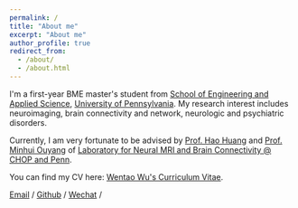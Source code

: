 ```yaml
---
permalink: /
title: "About me"
excerpt: "About me"
author_profile: true
redirect_from: 
  - /about/
  - /about.html
---
```


I'm a first-year BME master's student from [School of Engineering and Applied Science](https://www.seas.upenn.edu/), [University of Pennsylvania](https://www.upenn.edu/). My research interest includes neuroimaging, brain connectivity and network, neurologic and psychiatric disorders.

Currently, I am very fortunate to be advised by [Prof. Hao Huang](https://www.med.upenn.edu/apps/faculty/index.php/g275/p8837947) and [Prof. Minhui Ouyang](https://www.med.upenn.edu/apps/faculty/index.php/g275/p8844108) of [Laboratory for Neural MRI and Brain Connectivity @ CHOP and Penn](https://www.med.upenn.edu/huanglab/).

You can find my CV here: [Wentao Wu's Curriculum Vitae](../assets/Curriculum_Vitae.pdf).

[Email](mailto:wentaowu@seas.upenn.edu) / [Github](https://github.com/WentaoWu-neuroimaging) / [Wechat](../images/wechat.jpg) /
